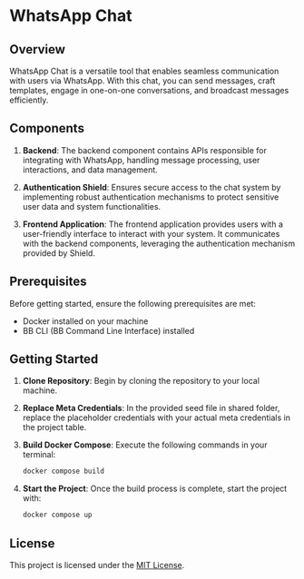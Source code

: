 # WhatsApp Chat

## Overview

WhatsApp Chat is a versatile tool that enables seamless communication with users via WhatsApp. With this chat, you can send messages, craft templates, engage in one-on-one conversations, and broadcast messages efficiently.

## Components

1. **Backend**: The backend component contains APIs responsible for integrating with WhatsApp, handling message processing, user interactions, and data management.

2. **Authentication Shield**: Ensures secure access to the chat system by implementing robust authentication mechanisms to protect sensitive user data and system functionalities.

3. **Frontend Application**: The frontend application provides users with a user-friendly interface to interact with your system. It communicates with the backend components, leveraging the authentication mechanism provided by Shield.

## Prerequisites

Before getting started, ensure the following prerequisites are met:

- Docker installed on your machine
- BB CLI (BB Command Line Interface) installed

## Getting Started

1. **Clone Repository**: Begin by cloning the repository to your local machine.
   
2. **Replace Meta Credentials**: In the provided seed file in shared folder, replace the placeholder credentials with your actual meta credentials in the project table.

3. **Build Docker Compose**: Execute the following commands in your terminal:
    ```bash
    docker compose build
    ```

4. **Start the Project**: Once the build process is complete, start the project with:
    ```bash
    docker compose up
    ```
## License

This project is licensed under the [MIT License](LICENSE).
